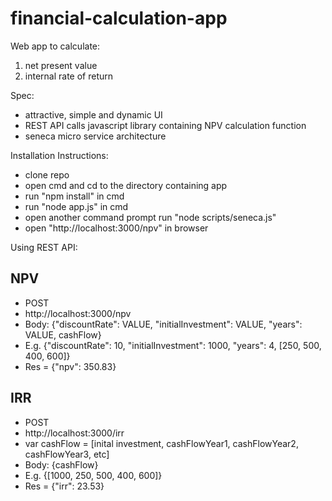 # financial-calculation-app
Web app to calculate:
1) net present value 
2) internal rate of return

Spec:
- attractive, simple and dynamic UI
- REST API calls javascript library containing NPV calculation function
- seneca micro service architecture 

Installation Instructions:
- clone repo
- open cmd and cd to the directory containing app
- run "npm install" in cmd
- run "node app.js" in cmd
- open another command prompt run "node scripts/seneca.js"
- open "http://localhost:3000/npv" in browser

Using REST API:

NPV
---
- POST 
- http://localhost:3000/npv
- Body: {"discountRate": VALUE, "initialInvestment": VALUE, "years": VALUE, cashFlow}
- E.g. {"discountRate": 10, "initialInvestment": 1000, "years": 4, [250, 500, 400, 600]} 
- Res = {"npv": 350.83}

IRR
---
- POST 
- http://localhost:3000/irr
- var cashFlow = [inital investment, cashFlowYear1, cashFlowYear2, cashFlowYear3, etc]
- Body: {cashFlow}
- E.g. {[1000, 250, 500, 400, 600]} 
- Res = {"irr": 23.53}